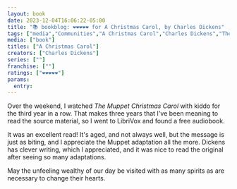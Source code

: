 ```yaml
---
layout: book
date: 2023-12-04T16:06:22-05:00
title: "📚 bookblog: ❤️❤️❤️❤️❤️ for A Christmas Carol, by Charles Dickens"
tags: ["media","Communities","A Christmas Carol","Charles Dickens","The Muppet Christmas Carol","LibriVox","wealth","Christmas"]
media: ["book"]
titles: ["A Christmas Carol"]
creators: ["Charles Dickens"]
series: [""]
franchise: [""]
ratings: ["❤️❤️❤️❤️❤️"]
params:
  entry:
---
```


Over the weekend, I watched *The Muppet Christmas Carol* with kiddo for the third year in a row. That makes three years that I've been meaning to read the source material, so I went to LibriVox and found a free audiobook.

It was an excellent read! It's aged, and not always well, but the message is just as biting, and I appreciate the Muppet adaptation all the more. Dickens has clever writing, which I appreciated, and it was nice to read the original after seeing so many adaptations.

May the unfeeling wealthy of our day be visited with as many spirits as are necessary to change their hearts.
